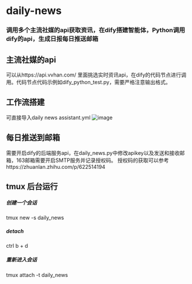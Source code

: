 # daily-news
### 调用多个主流社媒的api获取资讯，在dify搭建智能体，Python调用dify的api，生成日报每日推送邮箱

## 主流社媒的api
可以从https://api.vvhan.com/    里面挑选实时资讯api，在dify的代码节点进行调用。代码节点代码示例如dify_python_test.py，需要严格注意输出格式。

## 工作流搭建
可直接导入daily news assistant.yml
![image](https://github.com/user-attachments/assets/22e865da-d4cd-4ba8-a8e2-e5db9a4b6655)

## 每日推送到邮箱
需要开启dify的后端服务api，在daily_news.py中修改apikey以及发送和接收邮箱，163邮箱需要开启SMTP服务并记录授权码。
授权码的获取可以参考https://zhuanlan.zhihu.com/p/622514194

## tmux 后台运行
##### 创建一个会话
tmux new -s daily_news
##### detach
ctrl b + d
##### 重新进入会话
tmux attach -t daily_news


